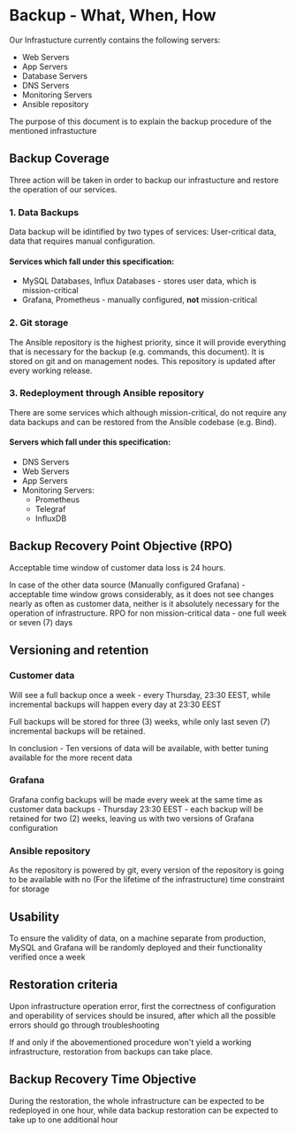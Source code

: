 # Backup - What, When, How

Our Infrastucture currently contains the following servers:

* Web Servers
* App Servers
* Database Servers
* DNS Servers
* Monitoring Servers
* Ansible repository

The purpose of this document is to explain the backup procedure of the mentioned infrastucture
## Backup Coverage

Three action will be taken in order to backup our infrastucture and restore the operation of our services.

### 1. Data Backups

Data backup will be idintified by two types of services: User-critical data, data that requires manual configuration.

#### Services which fall under this specification:

* MySQL Databases, Influx Databases - stores user data, which is mission-critical
* Grafana, Prometheus - manually configured, **not** mission-critical

### 2. Git storage

The Ansible repository is the highest priority, since it will provide everything that is necessary for the backup (e.g. commands, this document). It is stored on git and on management nodes.
This repository is updated after every working release.

### 3. Redeployment through Ansible repository

There are some services which although mission-critical, do not require any data backups and can be restored from the Ansible codebase (e.g. Bind).

#### Servers which fall under this specification:
* DNS Servers
* Web Servers
* App Servers
* Monitoring Servers:
  * Prometheus
  * Telegraf
  * InfluxDB


## Backup Recovery Point Objective (RPO)

Acceptable time window of customer data loss is 24 hours.

In case of the other data source (Manually configured Grafana) - acceptable time window grows considerably, as it does not see changes nearly as often as customer data, neither is it absolutely necessary for the operation of infrastructure. RPO for non mission-critical data - one full week or seven (7) days

## Versioning and retention

### Customer data
Will see a full backup once a week - every Thursday, 23:30 EEST, while incremental backups will happen every day at 23:30 EEST

Full backups will be stored for three (3) weeks, while only last seven (7) incremental backups will be retained.

In conclusion - Ten versions of data will be available, with better tuning available for the more recent data

### Grafana
Grafana config backups will be made every week at the same time as customer data backups - Thursday 23:30 EEST - each backup will be retained for two (2) weeks, leaving us with two versions of Grafana configuration

### Ansible repository
As the repository is powered by git, every version of the repository is going to be available with no (For the lifetime of the infrastructure) time constraint for storage

## Usability

To ensure the validity of data, on a machine separate from production, MySQL and Grafana will be randomly deployed and their functionality verified once a week

## Restoration criteria

Upon infrastructure operation error, first the correctness of configuration and operability of services should be insured, after which all the possible errors should go through troubleshooting

If and only if the abovementioned procedure won't yield a working infrastructure, restoration from backups can take place.

## Backup Recovery Time Objective

During the restoration, the whole infrastructure can be expected to be redeployed in one hour, while data backup restoration can be expected to take up to one additional hour
